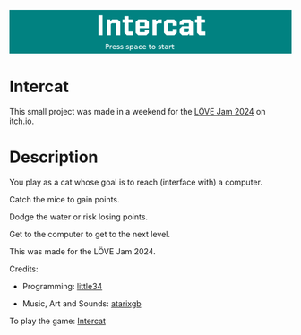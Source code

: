 ![Intercat](TitleScreenBanner.png)

# Intercat

This small project was made in a weekend for the [LÖVE Jam 2024](https://itch.io/jam/love2d-jam-2024) on itch.io.

# Description

You play as a cat whose goal is to reach (interface with) a computer.

Catch the mice to gain points.

Dodge the water or risk losing points.

Get to the computer to get to the next level.

This was made for the LÖVE Jam 2024.

Credits:

- Programming: [little34](https://little34.itch.io/)

- Music, Art and Sounds: [atarixgb](https://atarixgb.itch.io/)

To play the game: [Intercat](https://little34.itch.io/intercat)
